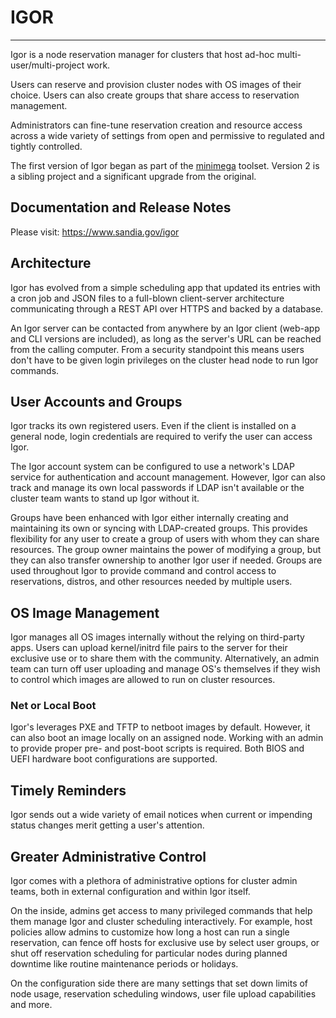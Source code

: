 # IGOR

-------
Igor is a node reservation manager for clusters that host ad-hoc multi-user/multi-project work.

Users can reserve and provision cluster nodes with OS images of their choice. Users can also
create groups that share access to reservation management.

Administrators can fine-tune reservation creation and resource access across a wide variety
of settings from open and permissive to regulated and tightly controlled.

The first version of Igor began as part of the [minimega](https://github.com/sandia-minimega/minimega) 
toolset. Version 2 is a sibling project and a significant upgrade from the original.

## Documentation and Release Notes

Please visit: https://www.sandia.gov/igor

## Architecture
Igor has evolved from a simple scheduling app that updated its entries with a cron job and
JSON files to a full-blown client-server architecture communicating through a REST API over
HTTPS and backed by a database.

An Igor server can be contacted from anywhere by an Igor client (web-app and CLI versions are
included), as long as the server's URL can be reached from the calling computer. From a
security standpoint this means users don't have to be given login privileges on the cluster
head node to run Igor commands.

## User Accounts and Groups
Igor tracks its own registered users. Even if the client is installed on a general node, login
credentials are required to verify the user can access Igor.

The Igor account system can be configured to use a network's LDAP service for authentication
and account management. However, Igor can also track and manage its own local passwords if
LDAP isn't available or the cluster team wants to stand up Igor without it.

Groups have been enhanced with Igor either internally creating and maintaining its own or
syncing with LDAP-created groups. This provides flexibility for any user to create a group
of users with whom they can share resources. The group owner maintains the power of modifying
a group, but they can also transfer ownership to another Igor user if needed. Groups are used
throughout Igor to provide command and control access to reservations, distros, and other
resources needed by multiple users.

## OS Image Management
Igor manages all OS images internally without the relying on third-party apps. Users can upload
kernel/initrd file pairs to the server for their exclusive use or to share them with the
community. Alternatively, an admin team can turn off user uploading and manage OS's themselves
if they wish to control which images are allowed to run on cluster resources.

### Net or Local Boot
Igor's leverages PXE and TFTP to netboot images by default. However, it can also boot an image
locally on an assigned node. Working with an admin to provide proper pre- and post-boot scripts
is required. Both BIOS and UEFI hardware boot configurations are supported.

## Timely Reminders
Igor sends out a wide variety of email notices when current or impending status changes merit
getting a user's attention.

## Greater Administrative Control
Igor comes with a plethora of administrative options for cluster admin teams, both in
external configuration and within Igor itself.

On the inside, admins get access to many privileged commands that help them manage Igor and
cluster scheduling interactively. For example, host policies allow admins to customize how
long a host can run a single reservation, can fence off hosts for exclusive use by select
user groups, or shut off reservation scheduling for particular nodes during planned downtime
like routine maintenance periods or holidays.

On the configuration side there are many settings that set down limits of node usage,
reservation scheduling windows, user file upload capabilities and more.
